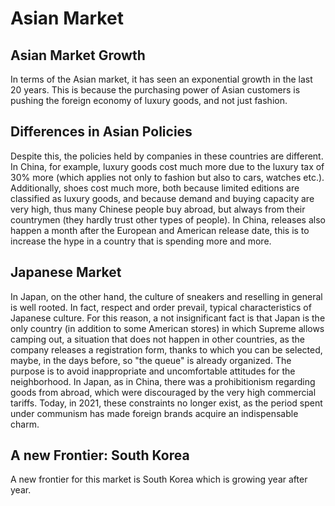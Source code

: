 # Asian Market
## Asian Market Growth
In terms of the Asian market, it has seen an exponential growth in the last 20 years. This is because the purchasing power of Asian customers is pushing the foreign economy of luxury goods, and not just fashion.

## Differences in Asian Policies
Despite this, the policies held by companies in these countries are different. In China, for example, luxury goods cost much more due to the luxury tax of 30% more (which applies not only to fashion but also to cars, watches etc.). Additionally, shoes cost much more, both because limited editions are classified as luxury goods, and because demand and buying capacity are very high, thus many Chinese people buy abroad, but always from their countrymen (they hardly trust other types of people). In China, releases also happen a month after the European and American release date, this is to increase the hype in a country that is spending more and more.

## Japanese Market
In Japan, on the other hand, the culture of sneakers and reselling in general is well rooted. In fact, respect and order prevail, typical characteristics of Japanese culture. For this reason, a not insignificant fact is that Japan is the only country (in addition to some American stores) in which Supreme allows camping out, a situation that does not happen in other countries, as the company releases a registration form, thanks to which you can be selected, maybe, in the days before, so "the queue" is already organized. The purpose is to avoid inappropriate and uncomfortable attitudes for the neighborhood. In Japan, as in China, there was a prohibitionism regarding goods from abroad, which were discouraged by the very high commercial tariffs. Today, in 2021, these constraints no longer exist, as the period spent under communism has made foreign brands acquire an indispensable charm.
## A new Frontier: South Korea
A new frontier for this market is South Korea which is growing year after year.